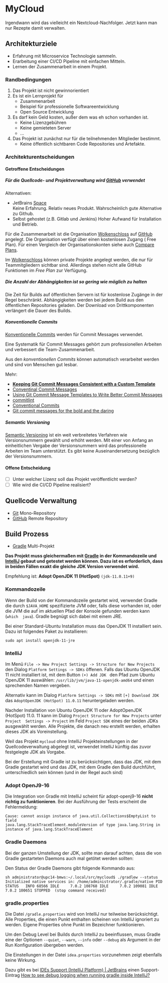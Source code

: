 # MyCloud

Irgendwann wird das vielleicht ein Nextcloud-Nachfolger.
Jetzt kann man nur Rezepte damit verwalten.

## Architekturziele

- Erfahrung mit Microservice Technologie sammeln.
- Erarbeitung einer CI/CD Pipeline mit einfachen Mitteln.
- Lernen der Zusammenarbeit in einem Projekt.

### Randbedingungen

1. Das Projekt ist nicht gewinnorientiert
2. Es ist ein Lernprojekt für
    - Zusammenarbeit
    - Beispiel für professionelle Softwareentwicklung
    - Open Source Entwicklung
3. Es darf kein Geld kosten, außer dem was eh schon vorhanden ist.
    - Keine Lizenzgebühren
    - Keine gemieteten Server
    - ...
4. Das Projekt ist zunächst nur für die teilnehmenden Mitglieder bestimmt.
    - Keine öffentlich sichtbaren Code Repositories und Artefakte.

### Architekturentscheidungen

#### Getroffene Entscheidungen

##### Für die Quellcode- und Projektverwaltung wird [GitHub] verwendet

Alternativen:

- JetBrains [Space](https://www.jetbrains.com/space/)  
  Keine Erfahrung. Relativ neues Produkt. Wahrscheinlich gute Alternative zu
  Github.
- Selbst gehostet (z.B. Gitlab und Jenkins)
  Hoher Aufwand für Installation und Betrieb.

Für die Zusammenarbeit ist die Organisation [Wolkenschloss]
auf [GitHub] angelegt. Die Organisation verfügt über einen kostenlosen Zugang (
Free Plan). Für einen Vergleich der Organisationskonten siehe auch
[Compare Plans](https://github.com/organizations/wolkenschloss/billing/plans).

Im [Wolkenschloss] können private Projekte angelegt werden, die nur für
Teammitgliedern sichtbar sind. Allerdings stehen nicht alle GitHub Funktionen
im *Free Plan* zur Verfügung.

##### Die Anzahl der Abhängigkeiten ist so gering wie möglich zu halten

Die Zeit für Builds auf öffentlichen Servern ist für kostenlose Zugänge in 
der Regel beschränkt. Abhängigkeiten werden bei jedem Build aus den öffentlichen 
Repositories geladen. Der Download von Drittkomponenten verlängert die Dauer 
des Builds.

##### Konventionelle Commits

[Konventionelle Commits] werden für Commit Messages verwendet.

Eine Systematik für Commit Messages gehört zum professionellen Arbeiten und
verbessert die Team-Zusammenarbeit.

Aus den *konventionellen Commits* können automatisch verarbeitet werden und 
sind von Menschen gut lesbar. 

Mehr:

- **[Keeping Git Commit Messages Consistent with a Custom Template ](https://dev.to/timmybytes/keeping-git-commit-messages-consistent-with-a-custom-template-1jkm)**
- [Conventinal Commit Messages](https://gist.github.com/qoomon/5dfcdf8eec66a051ecd85625518cfd13)
- [Using Git Commit Message Templates to Write Better Commit Messages](https://gist.github.com/lisawolderiksen/a7b99d94c92c6671181611be1641c733)
- [commitlint](https://github.com/conventional-changelog/commitlint)
- [Conventional Commits](https://www.conventionalcommits.org/de/v1.0.0/)
- [Git commit messages for the bold and the daring](https://backlog.com/blog/git-commit-messages-bold-daring/)

##### Semantic Versioning

[Semantic Versioning] ist ein weit verbreitetes Verfahren wie Versionsnummern 
gewählt und erhöht werden. Mit einer von Anfang an einheitlichen Vergabe der 
Versionsnummern wird das professionelle Arbeiten im Team unterstützt. Es 
gibt keine Auseinandersetzung bezüglich der Versionsnummern.

#### Offene Entscheidung

- [ ] Unter welcher Lizenz soll das Projekt veröffentlicht werden?
- [ ] Wie wird die CI/CD Pipeline realisiert?

[Wolkenschloss]: https://github.com/wolkenschloss
[GitHub]: https://github.com/
[Konventionelle Commits]: https://www.conventionalcommits.org/de/v1.0.0/
[Semantic Versioning]: https://semver.org/lang/de/

## Quellcode Verwaltung

- [Git] Mono-Repository
- [GitHub] Remote Repository

[Git]: https://git-scm.com/

## Build Prozess

- [Gradle] Multi-Projekt

**Das Projekt muss gleichermaßen mit [Gradle] in der Kommandozeile und 
[IntelliJ] gebaut und getestet werden können. Dazu ist es erforderlich, dass 
in beiden Fällen exakt die gleiche JDK Version verwendet wird.**

Empfehlung ist: **Adopt OpenJDK 11 (HotSpot)** `(jdk-11.0.11+9)`

### Kommandozeile

Wenn der Build von der Kommandozeile gestartet wird, verwendet Gradle die 
durch `$JAVA_HOME` spezifizierte JVM oder, falls diese vorhanden ist, oder 
die JVM die auf im aktuellen Pfad der Konsole gefunden werden kann (`which 
java`). Gradle begnügt sich dabei mit einem JRE.

Bei einer Standard-Ubuntu Installation muss das OpenJDK 11 installiert sein. 
Dazu ist folgendes Paket zu installieren:

    sudo apt install openjdk-11-jre

### IntelliJ

Im Menü `File -> New Project Settings -> Structure for New Projects` den 
Dialog `Platform Settings -> SDKs` öffenen. Falls das Ubuntu OpenJDK 11 
nicht installiert ist, mit dem Button `(+) Add JDK ` den Pfad zum Ubuntu 
OpenJDK 11 auswählen: `/usr/lib/jvm/java-11-openjdk-amd64` und einen 
sprechenden Namen vergeben. 

Alternativ kann im Dialog `Platform Settings -> SDKs` mit `[+] Download JDK` 
das `AdoptOpenJDK (HotSpot) 11.0.11` heruntergeladen werden.

Nachder Installation von Ubuntu OpenJDK 11 oder AdoptOpenJDK (HotSpot) 11.0.
11 kann im Dialog `Project Structure for New Projects` unter `Project 
Settings -> Project` im Feld `Project SDK` eines der beiden JDKs ausgewählt 
werden. Alle Projekte, die danach neu erstellt werden, erhalten dieses JDK 
als Voreinstellung.

Weil das Projekt `mycloud` ohne IntelliJ Projekteinstellungen in der 
Quellcodeverwaltung abgelegt ist, verwendet IntelliJ künftig das zuvor 
festgelegte JDK als Vorgabe.

Bei der Erstellung mit Gradle ist zu berücksichtigen, dass das JDK, mit dem 
Gradle gestartet wird und das JDK, mit dem Gradle den Build durchführt, 
unterschiedlich sein können (und in der Regel auch sind)

### Adopt OpenJ9-16
Die Integration von Gradle mit IntelliJ scheint für adopt-openj9-16 **nicht 
richtig zu funktionieren**. Bei der Ausführung der Tests erscheint die 
Fehlermeldung:

    Cause: cannot assign instance of java.util.Collections$EmptyList to field 
    java.lang.StackTraceElement.moduleVersion of type java.lang.String in 
    instance of java.lang.StackTraceElement

### Gradle Daemons

Bei der ganzen Umstellung der JDK, sollte man darauf achten, dass die von Gradle
gestarteten Daemons auch mal getötet werden sollten:

Den Status der Gradle Daemons gibt folgende Kommando aus:

``sh administrator@upc14-bmws:~/.local/src/mycloud$ ./gradlew --status Initialized native services in: /home/administrator/.gradle/native PID STATUS   INFO 68566 IDLE     7.0.2 108768 IDLE     7.0.2 109081 IDLE     7.0.2 100651 STOPPED  (stop command received)
``

### gradle.properties

Die Datei `/gradle.properties` wird von IntelliJ nur teilweise berücksichtigt.
Alle Properties, die einen Punkt enthalten scheinen von IntelliJ ignoriert zu
werden. Eigene Properties ohne Punkt im Bezeichner funktionieren.

Um den Debug Level bei Builds durch IntelliJ zu beeinflussen, muss Gradle eine
der Optionen `--quiet`, `--warn`, `--info` oder `--debug` als Argument in der
Run Konfiguration übergeben werden.

Die Einstellungen in der Datei `idea.properties` vorzunehmen zeigt ebenfalls
keine Wirkung.

Dazu gibt es
bei [IDEs Support (IntelliJ Platform) | JetBrains](https://intellij-support.jetbrains.com/hc/en-us)
einen
Support-Eintrag [How to see debug logging when running gradle inside IntelliJ?](https://intellij-support.jetbrains.com/hc/en-us/community/posts/360000420140-How-to-see-debug-logging-when-running-gradle-inside-IntelliJ-)

[Gradle]: https://gradle.org/

[IntelliJ]: https://www.jetbrains.com/de-de/idea/